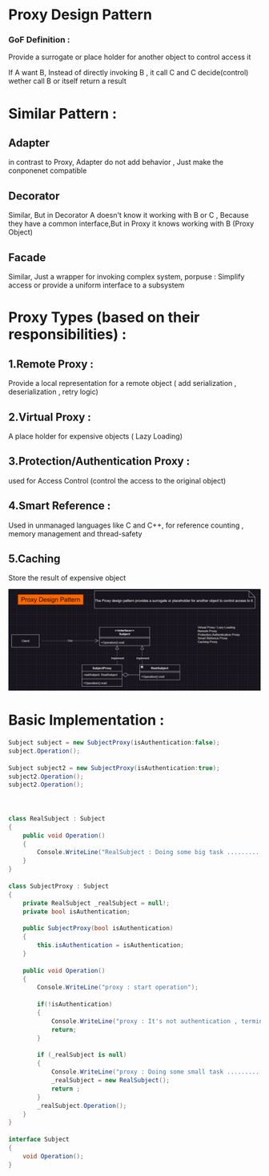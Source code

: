 # Proxy Design Pattern

### GoF Definition :

Provide a surrogate or place holder for another object to control access it

If A want B, Instead of directly invoking B , it call C and C decide(control) wether call B or itself return a result

# Similar Pattern :

## Adapter

in contrast to Proxy, Adapter do not add behavior , Just make the conponenet compatible

## Decorator

Similar, But in Decorator A doesn't know it working with B or C , Because they have a common interface,But in Proxy it knows working with B (Proxy Object)

## Facade

Similar, Just a wrapper for invoking complex system, porpuse : Simplify access or provide a uniform interface to a subsystem

# Proxy Types (based on their responsibilities) :

## 1.Remote Proxy :

Provide a local representation for a remote object ( add serialization , deserialization , retry logic)

## 2.Virtual Proxy :

A place holder for expensive objects ( Lazy Loading)

## 3.Protection/Authentication Proxy :

used for Access Control (control the access to the original object)

## 4.Smart Reference :

Used in unmanaged languages like C and C++, for reference counting , memory management and thread-safety

## 5.Caching

Store the result of expensive object

![Uml Diagram](https://raw.githubusercontent.com/MDindar/DesignPatterns/refs/heads/main/Proxy/assets/image.png)
# Basic Implementation :

```cs
Subject subject = new SubjectProxy(isAuthentication:false);
subject.Operation();

Subject subject2 = new SubjectProxy(isAuthentication:true);
subject2.Operation();
subject2.Operation();



class RealSubject : Subject
{
    public void Operation()
    {
        Console.WriteLine("RealSubject : Doing some big task .....................................");
    }
}

class SubjectProxy : Subject
{
    private RealSubject _realSubject = null!;
    private bool isAuthentication;

    public SubjectProxy(bool isAuthentication)
    {
        this.isAuthentication = isAuthentication;
    }

    public void Operation()
    {
        Console.WriteLine("proxy : start operation");

        if(!isAuthentication)
        {
            Console.WriteLine("proxy : It's not authentication , terminate ");
            return;
        }

        if (_realSubject is null)
        {
            Console.WriteLine("proxy : Doing some small task ...........");
            _realSubject = new RealSubject();
            return ;
        }
        _realSubject.Operation();
    }
}

interface Subject
{
    void Operation();
}
```